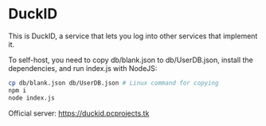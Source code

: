 # DuckID

This is DuckID, a service that lets you log into other services that implement it.

To self-host, you need to copy db/blank.json to db/UserDB.json, install the dependencies, and run index.js with NodeJS:

```bash
cp db/blank.json db/UserDB.json # Linux command for copying
npm i
node index.js
```

Official server: https://duckid.pcprojects.tk